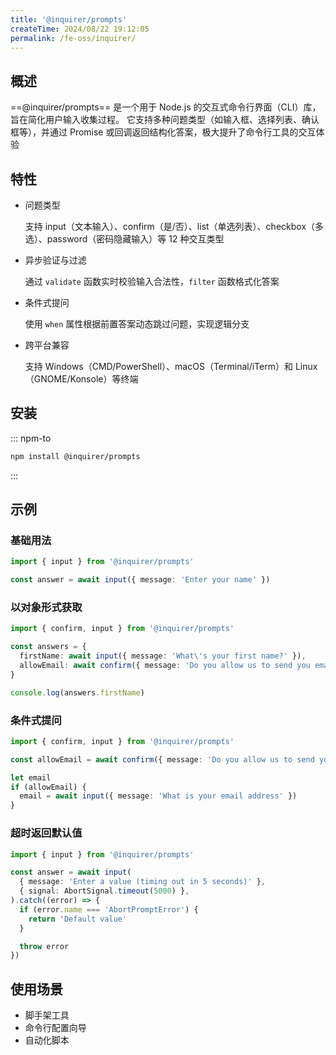 ```yaml
---
title: '@inquirer/prompts'
createTime: 2024/08/22 19:12:05
permalink: /fe-oss/inquirer/
---
```


<Badge text="NodeJS" />

<RepoCard repo="SBoudrias/Inquirer.js" />

## 概述

==@inquirer/prompts== 是一个用于 Node.js 的交互式命令行界面（CLI）库，旨在简化用户输入收集过程。
它支持多种问题类型（如输入框、选择列表、确认框等），并通过 Promise 或回调返回结构化答案，极大提升了命令行工具的交互体验

## 特性

- 问题类型

  支持 input（文本输入）、confirm（是/否）、list（单选列表）、checkbox（多选）、password（密码隐藏输入）等 12 种交互类型

- 异步验证与过滤

  通过 `validate` 函数实时校验输入合法性，`filter` 函数格式化答案

- 条件式提问

  使用 `when` 属性根据前置答案动态跳过问题，实现逻辑分支

- 跨平台兼容

  支持 Windows（CMD/PowerShell）、macOS（Terminal/iTerm）和 Linux（GNOME/Konsole）等终端

## 安装

::: npm-to

```sh
npm install @inquirer/prompts
```

:::

## 示例

### 基础用法

```ts
import { input } from '@inquirer/prompts'

const answer = await input({ message: 'Enter your name' })
```

### 以对象形式获取

```ts
import { confirm, input } from '@inquirer/prompts'

const answers = {
  firstName: await input({ message: 'What\'s your first name?' }),
  allowEmail: await confirm({ message: 'Do you allow us to send you email?' }),
}

console.log(answers.firstName)
```

### 条件式提问

```ts
import { confirm, input } from '@inquirer/prompts'

const allowEmail = await confirm({ message: 'Do you allow us to send you email?' })

let email
if (allowEmail) {
  email = await input({ message: 'What is your email address' })
}
```

### 超时返回默认值

```ts
import { input } from '@inquirer/prompts'

const answer = await input(
  { message: 'Enter a value (timing out in 5 seconds)' },
  { signal: AbortSignal.timeout(5000) },
).catch((error) => {
  if (error.name === 'AbortPromptError') {
    return 'Default value'
  }

  throw error
})
```

## 使用场景

- 脚手架工具
- 命令行配置向导
- 自动化脚本
